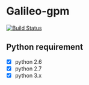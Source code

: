 # Galileo-gpm


[![Build Status](https://travis-ci.org/ColeChan/Galileo-gpm.svg?branch=dev)](https://travis-ci.org/ColeChan/Galileo-gpm)

## Python requirement

* [x] python 2.6 
* [x] python 2.7 
* [x] python 3.x
